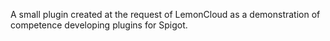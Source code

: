 A small plugin created at the request of LemonCloud as a demonstration of competence developing plugins for Spigot.